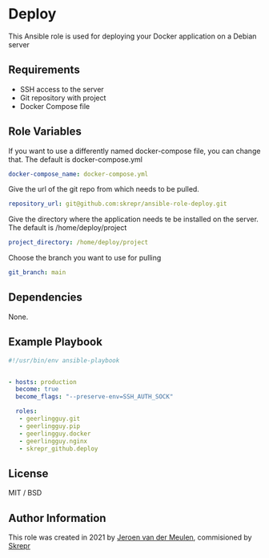 Deploy
=========

This Ansible role is used for deploying your Docker application on a Debian server

Requirements
------------

- SSH access to the server
- Git repository with project
- Docker Compose file

Role Variables
--------------

If you want to use a differently named docker-compose file, you can change that. The default is docker-compose.yml

```yaml
docker-compose_name: docker-compose.yml
```

Give the url of the git repo from which needs to be pulled.

```yaml
repository_url: git@github.com:skrepr/ansible-role-deploy.git
```

Give the directory where the application needs te be installed on the server. The default is /home/deploy/project

```yaml
project_directory: /home/deploy/project
```

 Choose the branch you want to use for pulling

```yaml
git_branch: main
```

Dependencies
------------

None.

Example Playbook
----------------

```yaml
#!/usr/bin/env ansible-playbook


- hosts: production
  become: true
  become_flags: "--preserve-env=SSH_AUTH_SOCK"

  roles:
   - geerlingguy.git
   - geerlingguy.pip
   - geerlingguy.docker
   - geerlingguy.nginx
   - skrepr_github.deploy
```

License
-------

MIT / BSD

Author Information
------------------

This role was created in 2021 by [Jeroen van der Meulen](https://github/jeroenvandermeulen), commisioned by [Skrepr](https://skrepr.com)
